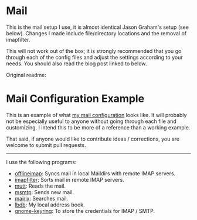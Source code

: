 # Mail #

This is the mail setup I use, it is almost identical Jason Graham's setup (see below). Changes I made include file/directory locations and the removal of imapfilter.

This will not work out of the box; it is strongly recommended that you go through each of the config files and adjust the settings according to your needs.
You should also read the blog post linked to below.

Original readme:


# Mail Configuration Example #

This is an example of what [my mail configuration][] looks like.  It will
probably not be especially useful to anyone without going through each file
and customizing.  I intend this to be more of a reference than a working
example.

That said, if anyone would like to contribute ideas / corrections, you are
welcome to submit pull requests.

[my mail configuration]:http://jason.the-graham.com/2011/01/10/email_with_mutt_offlineimap_imapfilter_msmtp_archivemail/

---

I use the following programs:

+ [offlineimap][]: Syncs mail in local Maildirs with remote IMAP servers.
+ [imapfilter][]: Sorts mail in remote IMAP servers.
+ [mutt][]: Reads the mail.
+ [msmtp][]: Sends new mail.
+ [mairix][]: Searches mail.
+ [lbdb][]: My local address book.
+ [gnome-keyring][]: To store the credentials for IMAP / SMTP.

[offlineimap]:http://offlineimap.org/
[imapfilter]:https://github.com/lefcha/imapfilter
[mutt]:http://www.mutt.org/
[msmtp]:http://msmtp.sourceforge.net/
[mairix]:http://www.rpcurnow.force9.co.uk/mairix/
[lbdb]:http://www.spinnaker.de/lbdb/
[gnome-keyring]:https://live.gnome.org/GnomeKeyring

